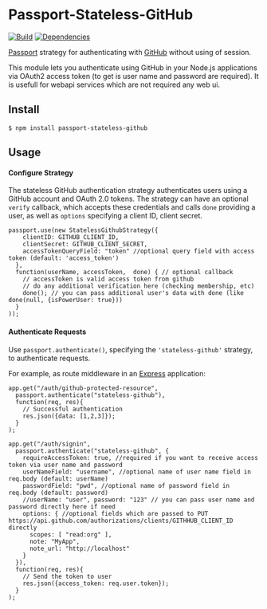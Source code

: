 # Passport-Stateless-GitHub

[![Build](https://travis-ci.org/avbel/passport-stateless-github.png)](https://travis-ci.org/avbel/passport-stateless-github)
[![Dependencies](https://david-dm.org/avbel/passport-stateless-github.png)](https://david-dm.org/avbel/passport-stateless-github)


[Passport](http://passportjs.org/) strategy for authenticating with [GitHub](https://github.com/)
without using of session.

This module lets you authenticate using GitHub in your Node.js applications via OAuth2 access token (to get is user name and password are required).
It is usefull for webapi services which are not required any web ui.


## Install

    $ npm install passport-stateless-github

## Usage

#### Configure Strategy

The stateless GitHub authentication strategy authenticates users using a GitHub account
and OAuth 2.0 tokens.  The strategy can have an optional `verify` callback, which accepts
these credentials and calls `done` providing a user, as well as `options`
specifying a client ID, client secret.

    passport.use(new StatelessGithubStrategy({
        clientID: GITHUB_CLIENT_ID,
        clientSecret: GITHUB_CLIENT_SECRET,
        accessTokenQueryField: "token" //optional query field with access token (default: 'access_token')
      },
      function(userName, accessToken,  done) { // optional callback
        // accessToken is valid access token from github
        // do any additional verification here (checking membership, etc)
        done(); // you can pass additional user's data with done (like done(null, {isPowerUser: true}))
      }
    ));

#### Authenticate Requests

Use `passport.authenticate()`, specifying the `'stateless-github'` strategy, to
authenticate requests.

For example, as route middleware in an [Express](http://expressjs.com/)
application:

    app.get("/auth/github-protected-resource",
      passport.authenticate("stateless-github"),
      function(req, res){
        // Successful authentication
        res.json({data: [1,2,3]});
      }
    );

    app.get("/auth/signin",
      passport.authenticate("stateless-github", {
        requireAccessToken: true, //required if you want to receive access token via user name and password
        userNameField: "username", //optional name of user name field in req.body (default: userName)
        passwordField: "pwd", //optional name of password field in req.body (default: password)
        //userName: "user", password: "123" // you can pass user name and password directly here if need
        options: { //optional fields which are passed to PUT https://api.github.com/authorizations/clients/GITHHUB_CLIENT_ID directly
          scopes: [ "read:org" ],
          note: "MyApp",
          note_url: "http://localhost"
        }
      }),
      function(req, res){
        // Send the token to user
        res.json({access_token: req.user.token});
      }
    );